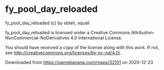# fy_pool_day_reloaded

fy_pool_day_reloaded (c) by xblah, squall

fy_pool_day_reloaded is licensed under a
Creative Commons Attribution-NonCommercial-NoDerivatives 4.0 International License.

You should have received a copy of the license along with this
work. If not, see <http://creativecommons.org/licenses/by-nc-nd/4.0/>.

Downloaded from https://gamebanana.com/maps/32101 on 2020-12-23
